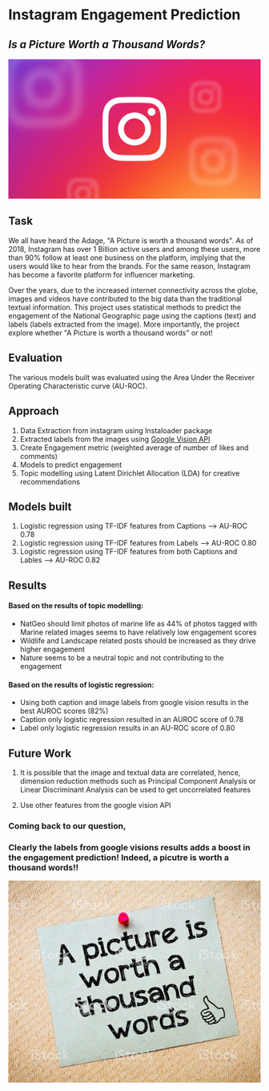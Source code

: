 # Instagram Engagement Prediction

## *Is a Picture Worth a Thousand Words?*

![Image description](instagram_logo.jpg) <br />



## Task 

We all have heard the Adage, "A Picture is worth a thousand words". As of 2018, Instagram has over 1 Billion active users and among these users, more than 90% follow at least one business on the platform, implying that the users would like to hear from the brands. For the same reason, Instagram has become a favorite platform for influencer marketing. 

Over the years, due to the increased internet connectivity across the globe, images and videos have contributed to the big data than the traditional textual information. This project uses statistical methods to predict the engagement of the National Geographic page using the captions (text) and labels (labels extracted from the image). More importantly, the project explore whether "A Picture is worth a thousand words" or not! 

## Evaluation 

The various models built was evaluated using the Area Under the Receiver Operating Characteristic curve (AU-ROC). 

## Approach

1) Data Extraction from instagram using Instaloader package
2) Extracted labels from the images using [Google Vision API](https://cloud.google.com/vision/)
3) Create Engagement metric (weighted average of number of likes and comments) 
4) Models to predict engagement 
5) Topic modelling using Latent Dirichlet Allocation (LDA) for creative recommendations

## Models built
1) Logistic regression using TF-IDF features from Captions --> AU-ROC 0.78 
2) Logistic regression using TF-IDF features from Labels --> AU-ROC 0.80
3) Logistic regression using TF-IDF features from both Captions and Lables --> AU-ROC 0.82

## Results 

####  Based on the results of topic modelling:

- NatGeo should limit photos of marine life as 44% of photos tagged with Marine related images seems to have relatively low engagement scores
- Wildlife and Landscape related posts should be increased as they drive higher engagement
- Nature seems to be a neutral topic and not contributing to the engagement

#### Based on the results of logistic regression:

- Using both caption and image labels from google vision results in the best AUROC scores (82%)
- Caption only logistic regression resulted in an AUROC score of 0.78
- Label only logistic regression results in an AU-ROC score of 0.80




## Future Work

1) It is possible that the image and textual data are correlated, hence, dimension reduction methods such as Principal Component Analysis or Linear Discriminant Analysis can be used to get uncorrelated features 

2) Use other features from the google vision API 

### Coming back to our question, 
### Clearly the labels from google visions results adds a boost in the engagement prediction! Indeed, a picutre is worth a thousand words!!
![Image description](picture_thousand.jpg) <br />

